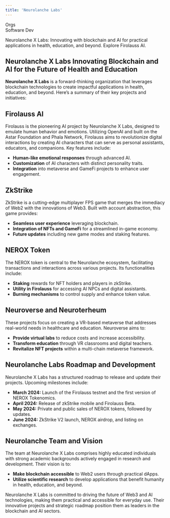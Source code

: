 ```yaml
---
title: 'Neurolanche Labs'
---
```

Orgs  
 Software Dev  

Neurolanche X Labs: Innovating with blockchain and AI for practical applications in health, education, and beyond. Explore Firolauss AI.

Neurolanche X Labs Innovating Blockchain and AI for the Future of Health and Education
--------------------------------------------------------------------------------------

**Neurolanche X Labs** is a forward-thinking organization that leverages blockchain technologies to create impactful applications in health, education, and beyond. Here’s a summary of their key projects and initiatives:

Firolauss AI
------------

Firolauss is the pioneering AI project by Neurolanche X Labs, designed to emulate human behavior and emotions. Utilizing OpenAI and built on the Astar Foundation and Phala Network, Firolauss aims to revolutionize digital interactions by creating AI characters that can serve as personal assistants, educators, and companions. Key features include:

- **Human-like emotional responses** through advanced AI.
- **Customization** of AI characters with distinct personality traits.
- **Integration** into metaverse and GameFi projects to enhance user engagement.

ZkStrike
--------

ZkStrike is a cutting-edge multiplayer FPS game that merges the immediacy of Web2 with the innovations of Web3. Built with account abstraction, this game provides:

- **Seamless user experience** leveraging blockchain.
- **Integration of NFTs and GameFi** for a streamlined in-game economy.
- **Future updates** including new game modes and staking features.

NEROX Token
-----------

The NEROX token is central to the Neurolanche ecosystem, facilitating transactions and interactions across various projects. Its functionalities include:

- **Staking** rewards for NFT holders and players in zkStrike.
- **Utility in Firolauss** for accessing AI NPCs and digital assistants.
- **Burning mechanisms** to control supply and enhance token value.

Neuroverse and Neuroterheum
---------------------------

These projects focus on creating a VR-based metaverse that addresses real-world needs in healthcare and education. Neuroverse aims to:

- **Provide virtual labs** to reduce costs and increase accessibility.
- **Transform education** through VR classrooms and digital teachers.
- **Revitalize NFT projects** within a multi-chain metaverse framework.

Neurolanche Labs Roadmap and Development
----------------------------------------

Neurolanche X Labs has a structured roadmap to release and update their projects. Upcoming milestones include:

- **March 2024:** Launch of the Firolauss testnet and the first version of NEROX Tokenomics.
- **April 2024:** Release of zkStrike mobile and Firolauss Beta.
- **May 2024:** Private and public sales of NEROX tokens, followed by updates.
- **June 2024:** ZkStrike V2 launch, NEROX airdrop, and listing on exchanges.

Neurolanche Team and Vision
---------------------------

The team at Neurolanche X Labs comprises highly educated individuals with strong academic backgrounds actively engaged in research and development. Their vision is to:

- **Make blockchain accessible** to Web2 users through practical dApps.
- **Utilize scientific research** to develop applications that benefit humanity in health, education, and beyond.

Neurolanche X Labs is committed to driving the future of Web3 and AI technologies, making them practical and accessible for everyday use. Their innovative projects and strategic roadmap position them as leaders in the blockchain and AI sectors.

